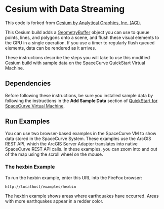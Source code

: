 Cesium with Data Streaming
==========================

This code is forked from [Cesium by Analytical Graphics, Inc. (AGI)](https://github.com/AnalyticalGraphicsInc/cesium).

This Cesium build adds a [GeometryBuffer](Source/Scene/GeometryBuffer.js) object you can use to queue points, lines, and polygons onto a scene, and flush these visual elements to the GPU in a single operation. If you use a timer to regularly flush queued elements, data can be rendered as it arrives.

These instructions describe the steps you will take to use this modified Cesium build with sample data on the SpaceCurve QuickStart Virtual Machine.

Dependencies
------------

Before following these instructions, be sure you installed sample data by
following the instructions in the **Add Sample Data** section of [QuickStart for
SpaceCurve Virtual Machine](../../../arcadapt/blob/master/quickstart.md).

Run Examples
------------

You can use two browser-based examples in the SpaceCurve VM to show data stored in the SpaceCurve System. These examples use the ArcGIS REST API, which the ArcGIS Server Adapter translates into native SpaceCurve REST API calls. In these examples, you can zoom into and out of the map using the scroll wheel on the mouse.

### The hexbin Example

To run the hexbin example, enter this URL into the FireFox browser:

`http://localhost/examples/hexbin`

The hexbin example shows areas where earthquakes have occurred. Areas with more earthquakes appear in a redder color. 

